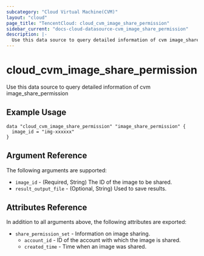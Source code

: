 ```yaml
---
subcategory: "Cloud Virtual Machine(CVM)"
layout: "cloud"
page_title: "TencentCloud: cloud_cvm_image_share_permission"
sidebar_current: "docs-cloud-datasource-cvm_image_share_permission"
description: |-
  Use this data source to query detailed information of cvm image_share_permission
---
```


# cloud_cvm_image_share_permission

Use this data source to query detailed information of cvm image_share_permission

## Example Usage

```hcl
data "cloud_cvm_image_share_permission" "image_share_permission" {
  image_id = "img-xxxxxx"
}
```

## Argument Reference

The following arguments are supported:

* `image_id` - (Required, String) The ID of the image to be shared.
* `result_output_file` - (Optional, String) Used to save results.

## Attributes Reference

In addition to all arguments above, the following attributes are exported:

* `share_permission_set` - Information on image sharing.
  * `account_id` - ID of the account with which the image is shared.
  * `created_time` - Time when an image was shared.


